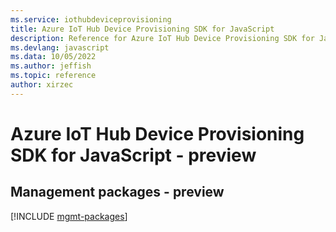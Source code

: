 ```yaml
---
ms.service: iothubdeviceprovisioning
title: Azure IoT Hub Device Provisioning SDK for JavaScript
description: Reference for Azure IoT Hub Device Provisioning SDK for JavaScript
ms.devlang: javascript
ms.data: 10/05/2022
ms.author: jeffish
ms.topic: reference
author: xirzec
---
```

# Azure IoT Hub Device Provisioning SDK for JavaScript - preview

## Management packages - preview
[!INCLUDE [mgmt-packages](iot-hub-device-provisioning-mgmt-index.md)]
